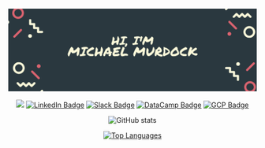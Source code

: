 <!-- Header Image -->
![image](assets/git_header.png)

<!-- Badges -->
<span align="center">
  
  <a href="mailto:mimu4403@colorado.edu"><img src="https://img.shields.io/badge/Gmail-D14836?style=for-the-badge&logo=gmail&logoColor=white" /></a>
  [![LinkedIn Badge](https://img.shields.io/badge/LinkedIn-0077B5?style=for-the-badge&logo=linkedin&logoColor=white)](https://www.linkedin.com/in/michael-m-a58502204)
  [![Slack Badge](https://img.shields.io/badge/Slack-4A154B?&style=for-the-badge&logo=slack&logoColor=white)](https://app.slack.com/client/TAL5W1JTC/rimeto_profile/U03TPFA13T8)
  [![DataCamp Badge](https://img.shields.io/badge/Datacamp-05192D?style=for-the-badge&logo=datacamp&logoColor=white)](https://app.datacamp.com/profile/mimu4403)
  [![GCP Badge](https://img.shields.io/badge/Google_Cloud-4285F4?style=for-the-badge&logo=google-cloud&logoColor=white)](https://console.cloud.google.com/bigquery?project=cu-info1111)
  
</span>


<!-- Stats -->
<span align="center">
  
![GitHub stats](https://github-readme-stats.vercel.app/api?username=DenverCoder1&show_icons=True&theme=dark)

[![Top Languages](https://github-readme-stats.vercel.app/api/top-langs/?username=DenverCoder1&layout=compact&theme=dark)](https://github.com/murdockma/github-readme-stats)
 
</span>


<!-- About me -->

